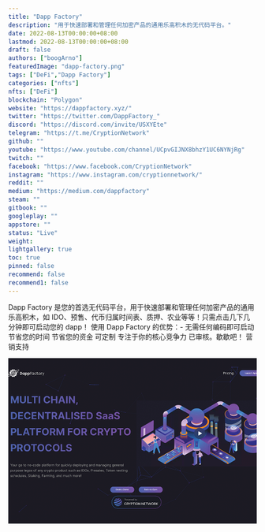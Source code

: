 ```yaml
---
title: "Dapp Factory"
description: "用于快速部署和管理任何加密产品的通用乐高积木的无代码平台。"
date: 2022-08-13T00:00:00+08:00
lastmod: 2022-08-13T00:00:00+08:00
draft: false
authors: ["boogArno"]
featuredImage: "dapp-factory.png"
tags: ["DeFi","Dapp Factory"]
categories: ["nfts"]
nfts: ["DeFi"]
blockchain: "Polygon"
website: "https://dappfactory.xyz/"
twitter: "https://twitter.com/DappFactory_"
discord: "https://discord.com/invite/USXYEte"
telegram: "https://t.me/CryptionNetwork"
github: ""
youtube: "https://www.youtube.com/channel/UCpvGIJNX8bhzY1UC6NYNjRg"
twitch: ""
facebook: "https://www.facebook.com/CryptionNetwork"
instagram: "https://www.instagram.com/cryptionnetwork/"
reddit: ""
medium: "https://medium.com/dappfactory"
steam: ""
gitbook: ""
googleplay: ""
appstore: ""
status: "Live"
weight: 
lightgallery: true
toc: true
pinned: false
recommend: false
recommend1: false
---
```

Dapp Factory 是您的首选无代码平台，用于快速部署和管理任何加密产品的通用乐高积木，如 IDO、预售、代币归属时间表、质押、农业等等！只需点击几下几分钟即可启动您的 dapp！
使用 Dapp Factory 的优势：-
无需任何编码即可启动
节省您的时间
节省您的资金
可定制
专注于你的核心竞争力
已审核。歇歇吧！
营销支持

![dappfactory-dapp-defi-matic-image1_04412df635ffcef867a2256a2ba5be6d](dappfactory-dapp-defi-matic-image1_04412df635ffcef867a2256a2ba5be6d.png)
